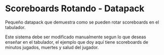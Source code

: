 # Scoreboards Rotando - Datapack
Pequeño datapack que demuestra como se pueden rotar scoreboards en el tabulador.

Este sistema debe ser modificado manualmente segun lo que deseas enseñar en el tabulador, el ejemplo que doy aquí tiene scoreboards de minutos jugados, muertes y salud del jugador.
